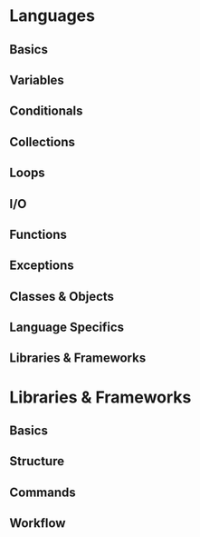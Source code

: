 # Languages

## Basics
## Variables
## Conditionals
## Collections
## Loops
## I/O
## Functions
## Exceptions
## Classes & Objects
## Language Specifics
## Libraries & Frameworks

# Libraries & Frameworks

## Basics
## Structure
## Commands
## Workflow